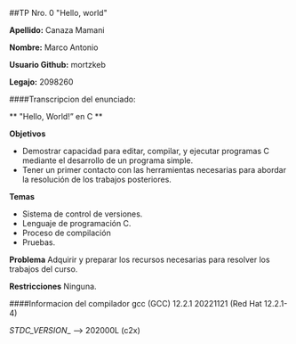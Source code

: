 ##TP Nro. 0 "Hello, world"

**Apellido:** Canaza Mamani

**Nombre:** Marco Antonio

**Usuario Github:** mortzkeb

**Legajo:** 2098260

####Transcripcion del enunciado:

** "Hello, World!” en C **

**Objetivos**
* Demostrar capacidad para editar, compilar, y ejecutar programas C mediante el desarrollo de un programa simple.
* Tener un primer contacto con las herramientas necesarias para abordar la resolución de los trabajos posteriores.

**Temas**
* Sistema de control de versiones.
* Lenguaje de programación C.
* Proceso de compilación
* Pruebas.

**Problema**
Adquirir y preparar los recursos necesarias para resolver los trabajos del curso.

**Restricciones** 
Ninguna.

####Informacion del compilador 
gcc (GCC) 12.2.1 20221121 (Red Hat 12.2.1-4)

_STDC_VERSION__ --> 202000L (c2x)
